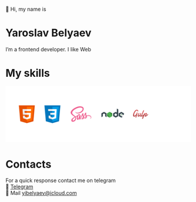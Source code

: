 👋 Hi, my name is

# Yaroslav Belyaev

I’m a frontend developer. I like Web

# My skills

<img aling="center" src="./img/skills.png" alt="skills" />

# Contacts

For a quick response contact me on telegram<br />
📱 [Telegram](https://t.me/belyaev_Y)<br />
📩 Mail [yibelyaev@icloud.com](mailto:yibelyaev@icloud.com)